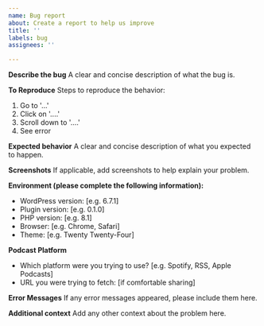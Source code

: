 ```yaml
---
name: Bug report
about: Create a report to help us improve
title: ''
labels: bug
assignees: ''

---
```


**Describe the bug**
A clear and concise description of what the bug is.

**To Reproduce**
Steps to reproduce the behavior:
1. Go to '...'
2. Click on '....'
3. Scroll down to '....'
4. See error

**Expected behavior**
A clear and concise description of what you expected to happen.

**Screenshots**
If applicable, add screenshots to help explain your problem.

**Environment (please complete the following information):**
- WordPress version: [e.g. 6.7.1]
- Plugin version: [e.g. 0.1.0]
- PHP version: [e.g. 8.1]
- Browser: [e.g. Chrome, Safari]
- Theme: [e.g. Twenty Twenty-Four]

**Podcast Platform**
- Which platform were you trying to use? [e.g. Spotify, RSS, Apple Podcasts]
- URL you were trying to fetch: [if comfortable sharing]

**Error Messages**
If any error messages appeared, please include them here.

**Additional context**
Add any other context about the problem here.
